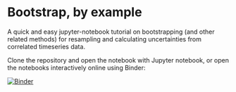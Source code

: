 # Bootstrap, by example

A quick and easy jupyter-notebook tutorial on bootstrapping (and other related methods) for resampling and calculating uncertainties from correlated timeseries data.

Clone the repository and open the notebook with Jupyter notebook, or open the notebooks interactively online using Binder:

[![Binder](https://mybinder.org/badge_logo.svg)](https://mybinder.org/v2/gh/apallath/bootstrapping_tutorial/master?filepath=bootstrapping_tutorial.ipynb)
